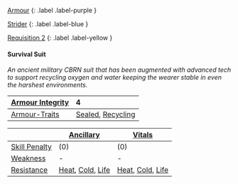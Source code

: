 
[Armour](Game/Armour-List)
{: .label .label-purple }

[Strider](Game/Blocks/Strider)
{: .label .label-blue }

[Requisition 2](Game/Deployment#Requisition)
{: .label .label-yellow }
#### Survival Suit
*An ancient military CBRN suit that has been augmented with advanced tech to support recycling oxygen and water keeping the wearer stable in even the harshest environments.*

| [Armour Integrity](Game/Core/Armour#Armour%20Integrity) | 4 |
| :---- | :---- |
| [Armour-Traits](Game/Core/Armour-Traits) | [Sealed](Game/Core/Armour-Traits#Sealed), [Recycling](Game/Core/Armour-Traits#Recycling) |

|  | [Ancillary](Game/Core/Injury#Ancillary) | [Vitals](Game/Core/Injury#Vitals) |
| ---- | ---- | ---- |
| [Skill Penalty](Game/Core/Armour#Skill%20Penalty) | (0) | (0) |
| [Weakness](Game/Core/Armour#Weakness%20and%20Resistance) | - | - |
| [Resistance](Game/Core/Armour#Weakness%20and%20Resistance) | [Heat](Game/Core/Injury#Heat), [Cold](Game/Core/Injury#Cold), [Life](Game/Core/Injury#Life) | [Heat](Game/Core/Injury#Heat), [Cold](Game/Core/Injury#Cold), [Life](Game/Core/Injury#Life) |

